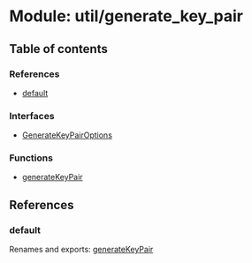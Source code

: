 # Module: util/generate\_key\_pair

## Table of contents

### References

- [default](util_generate_key_pair.md#default)

### Interfaces

- [GenerateKeyPairOptions](../interfaces/util_generate_key_pair.generatekeypairoptions.md)

### Functions

- [generateKeyPair](../functions/util_generate_key_pair.generatekeypair.md)

## References

### default

Renames and exports: [generateKeyPair](../functions/util_generate_key_pair.generatekeypair.md)
